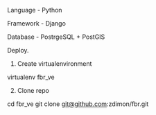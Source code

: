 Language - Python

Framework - Django

Database - PostrgeSQL + PostGIS

Deploy.

1. Create virtualenvironment

virtualenv fbr_ve

2. Clone repo

cd fbr_ve
git clone git@github.com:zdimon/fbr.git
